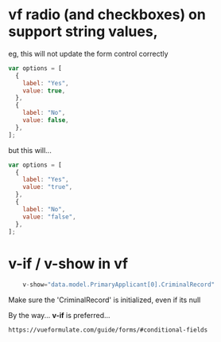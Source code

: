 # vf radio (and checkboxes) on support string values,

eg, this will not update the form control correctly

```js
var options = [
  {
    label: "Yes",
    value: true,
  },
  {
    label: "No",
    value: false,
  },
];
```

but this will...

```js
var options = [
  {
    label: "Yes",
    value: "true",
  },
  {
    label: "No",
    value: "false",
  },
];
```

# v-if / v-show in vf

```js
    v-show="data.model.PrimaryApplicant[0].CriminalRecord"
```

Make sure the 'CriminalRecord' is initialized, even if its null

By the way... **v-if** is preferred...

```
https://vueformulate.com/guide/forms/#conditional-fields
```

